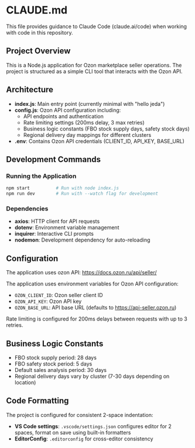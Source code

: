 # CLAUDE.md

This file provides guidance to Claude Code (claude.ai/code) when working with code in this repository.

## Project Overview

This is a Node.js application for Ozon marketplace seller operations. The project is structured as a simple CLI tool that interacts with the Ozon API.

## Architecture

- **index.js**: Main entry point (currently minimal with "hello jeda")
- **config.js**: Ozon API configuration including:
  - API endpoints and authentication
  - Rate limiting settings (200ms delay, 3 max retries)
  - Business logic constants (FBO stock supply days, safety stock days)
  - Regional delivery day mappings for different clusters
- **.env**: Contains Ozon API credentials (CLIENT_ID, API_KEY, BASE_URL)

## Development Commands

### Running the Application
```bash
npm start          # Run with node index.js
npm run dev        # Run with --watch flag for development
```

### Dependencies
- **axios**: HTTP client for API requests
- **dotenv**: Environment variable management
- **inquirer**: Interactive CLI prompts
- **nodemon**: Development dependency for auto-reloading

## Configuration

The application uses ozon API: https://docs.ozon.ru/api/seller/

The application uses environment variables for Ozon API configuration:
- `OZON_CLIENT_ID`: Ozon seller client ID
- `OZON_API_KEY`: Ozon API key
- `OZON_BASE_URL`: API base URL (defaults to https://api-seller.ozon.ru)

Rate limiting is configured for 200ms delays between requests with up to 3 retries.

## Business Logic Constants

- FBO stock supply period: 28 days
- FBO safety stock period: 5 days
- Default sales analysis period: 30 days
- Regional delivery days vary by cluster (7-30 days depending on location)

## Code Formatting

The project is configured for consistent 2-space indentation:
- **VS Code settings**: `.vscode/settings.json` configures editor for 2 spaces, format on save using built-in formatters
- **EditorConfig**: `.editorconfig` for cross-editor consistency